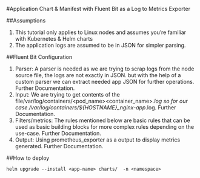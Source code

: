 #Application Chart & Manifest with Fluent Bit as a Log to Metrics Exporter

##Assumptions

1. This tutorial only applies to Linux nodes and assumes you’re familiar with Kubernetes & Helm charts
2. The application logs are assumed to be in JSON for simpler parsing.

##Fluent Bit Configuration

1. Parser: A parser is needed as we are trying to scrap logs from the node source file, the logs are not exactly in JSON. but with the help of a custom parser we can extract needed app JSON for further operations. Further Documentation.
2. Input: We are trying to get contents of the file/var/log/containers/<pod_name>_<namespace>_<container_name>*.log so for our case /var/log/containers/${HOSTNAME}_nginx-app*.log. Further Documentation.
3. Filters/metrics: The rules mentioned below are basic rules that can be used as basic building blocks for more complex rules depending on the use-case. Further Documentation.
4. Output: Using prometheus_exporter as a output to display metrics generated. Further Documentation.

##How to deploy

```
helm upgrade --install <app-name> charts/  -n <namespace>
```